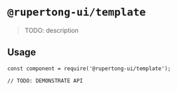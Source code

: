 # `@rupertong-ui/template`

> TODO: description

## Usage

```
const component = require('@rupertong-ui/template');

// TODO: DEMONSTRATE API
```
